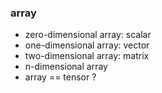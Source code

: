 

### array
- zero-dimensional array: scalar
- one-dimensional array: vector
- two-dimensional array: matrix
- n-dimensional array
- array == tensor ?
